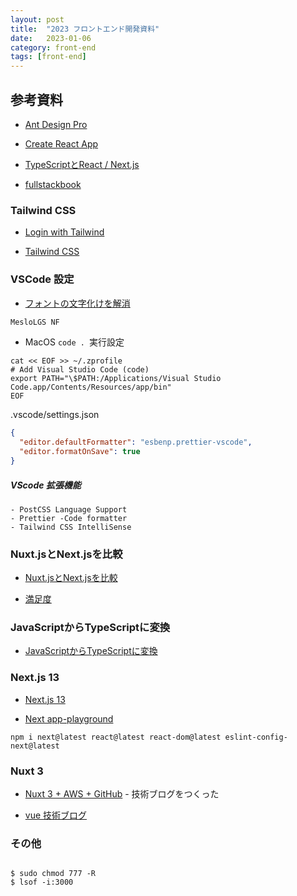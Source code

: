 ```yaml
---
layout: post
title:  "2023 フロントエンド開発資料"
date:   2023-01-06
category: front-end
tags: [front-end]
---
```



## 参考資料

- [Ant Design Pro](https://pro.ant.design/zh-CN/docs/getting-started)

- [Create React App](https://create-react-app.dev/docs/getting-started)

- [TypeScriptとReact / Next.js](https://github.com/gihyo-book/ts-nextbook-app)

- [fullstackbook](https://www.fullstackbook.com/code/)

### Tailwind CSS

- [Login with Tailwind](https://codewithbeto.dev/projects/login-tailwindcss)

- [Tailwind CSS](https://qiita.com/Yuki_Oshima/items/708986d62ea3a773d6a5)



### VSCode 設定

- [フォントの文字化けを解消](https://zenn.dev/kmiura55/articles/vscode-terminal-font )

```sh
MesloLGS NF


```

- MacOS `code . `実行設定
```
cat << EOF >> ~/.zprofile
# Add Visual Studio Code (code)
export PATH="\$PATH:/Applications/Visual Studio Code.app/Contents/Resources/app/bin"
EOF
```

.vscode/settings.json
```.vscode/settings.json
{
  "editor.defaultFormatter": "esbenp.prettier-vscode",
  "editor.formatOnSave": true
}
```

##### VScode 拡張機能

```
- PostCSS Language Support
- Prettier -Code formatter
- Tailwind CSS IntelliSense

```


### Nuxt.jsとNext.jsを比較

- [Nuxt.jsとNext.jsを比較](https://qiita.com/dtakkiy/items/7d79c153860fbda102a7)

- [満足度](https://2022.stateofjs.com/ja-JP/)


### JavaScriptからTypeScriptに変換

- [JavaScriptからTypeScriptに変換](https://qiita.com/senju797/items/b9921b207d079a45666c)



### Next.js 13

- [Next.js 13](https://nextjs.org/blog/next-13)

- [Next app-playground](https://github.com/vercel/app-playground)

```
npm i next@latest react@latest react-dom@latest eslint-config-next@latest
```


### Nuxt 3

- [Nuxt 3 + AWS + GitHub](https://zenn.dev/mirumi/articles/sluuuuug-slaaaaag) - 技術ブログをつくった

- [vue 技術ブログ](https://github.com/mirumirumi/mirumi-me)


### その他


```

$ sudo chmod 777 -R 
$ lsof -i:3000

```